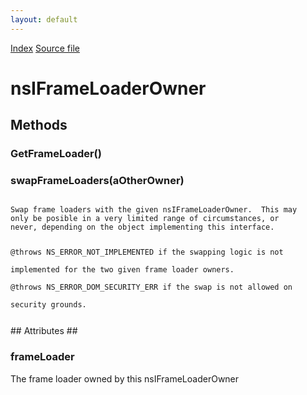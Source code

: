 ```yaml
---
layout: default
---
```

<div id='links'><a href="../index.html">Index</a>
<a href="http://dxr.mozilla.org/mozilla-central/source/dom/base/nsIFrameLoader.idl">Source file</a>
</div>

# nsIFrameLoaderOwner #

## Methods ##

### GetFrameLoader() ###

### swapFrameLoaders(aOtherOwner) ###
<code>  
Swap frame loaders with the given nsIFrameLoaderOwner.  This may  
only be posible in a very limited range of circumstances, or  
never, depending on the object implementing this interface.  
  
@throws NS_ERROR_NOT_IMPLEMENTED if the swapping logic is not  
  implemented for the two given frame loader owners.  
@throws NS_ERROR_DOM_SECURITY_ERR if the swap is not allowed on  
  security grounds.  
  
</code>
## Attributes ##

### frameLoader ###
  
The frame loader owned by this nsIFrameLoaderOwner  
  
